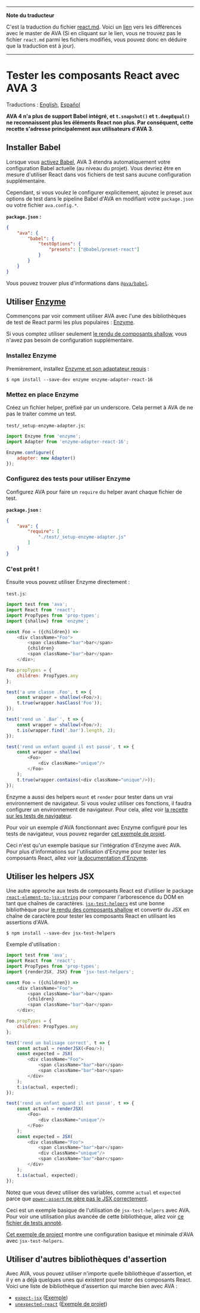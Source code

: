 ___
**Note du traducteur**

C'est la traduction du fichier [react.md](https://github.com/avajs/ava/blob/main/docs/recipes/react.md). Voici un [lien](https://github.com/avajs/ava/compare/b208d143ad852dc95aa8b44eed94ac1f404a25f4...main#diff-60cb6077059951c16eae00b64c2505290aebf57a66e29c37a23f03cc51b68581) vers les différences avec le master de AVA (Si en cliquant sur le lien, vous ne trouvez pas le fichier `react.md` parmi les fichiers modifiés, vous pouvez donc en déduire que la traduction est à jour).
___
# Tester les composants React avec AVA 3

Traductions : [English](https://github.com/avajs/ava/raw/main/docs/recipes/react.md), [Español](https://github.com/avajs/ava-docs/blob/main/es_ES/docs/recipes/react.md)

**AVA 4 n'a plus de support Babel intégré, et `t.snapshot()` et `t.deepEqual()` ne reconnaissent plus les éléments React non plus. Par conséquent, cette recette s'adresse principalement aux utilisateurs d'AVA 3**.

## Installer Babel

Lorsque vous [activez Babel](https://github.com/avajs/babel), AVA 3 étendra automatiquement votre configuration Babel actuelle (au niveau du projet). Vous devriez être en mesure d'utiliser React dans vos fichiers de test sans aucune configuration supplémentaire.

Cependant, si vous voulez le configurer explicitement, ajoutez le preset aux options de test dans le pipeline Babel d'AVA en modifiant votre `package.json` ou votre fichier `ava.config.*`.

**`package.json` :**

```json
{
	"ava": {
		"babel": {
			"testOptions": {
				"presets": ["@babel/preset-react"]
			}
		}
	}
}
```

Vous pouvez trouver plus d'informations dans [`@ava/babel`](https://github.com/avajs/babel).

## Utiliser [Enzyme](https://github.com/airbnb/enzyme)

Commençons par voir comment utiliser AVA avec l'une des bibliothèques de test de React parmi les plus populaires : [Enzyme](https://github.com/enzymejs/enzyme).

Si vous comptez utiliser seulement [le rendu de composants shallow](https://facebook.github.io/react/docs/test-utils.html#shallow-rendering), vous n'avez pas besoin de configuration supplémentaire.

### Installez Enzyme

Premièrement, installez [Enzyme et son adaptateur requis](https://github.com/enzymejs/enzyme#installation) :

```console
$ npm install --save-dev enzyme enzyme-adapter-react-16
```

### Mettez en place Enzyme

Créez un fichier helper, préfixé par un underscore. Cela permet à AVA de ne pas le traiter comme un test.

`test/_setup-enzyme-adapter.js`:

```js
import Enzyme from 'enzyme';
import Adapter from 'enzyme-adapter-react-16';

Enzyme.configure({
	adapter: new Adapter()
});
```

### Configurez des tests pour utiliser Enzyme

Configurez AVA pour faire un `require` du helper avant chaque fichier de test.

**`package.json` :**

```json
{
	"ava": {
		"require": [
			"./test/_setup-enzyme-adapter.js"
		]
	}
}
```

### C'est prêt !

Ensuite vous pouvez utiliser Enzyme directement :

`test.js`:

```js
import test from 'ava';
import React from 'react';
import PropTypes from 'prop-types';
import {shallow} from 'enzyme';

const Foo = ({children}) =>
	<div className="Foo">
		<span className="bar">bar</span>
		{children}
		<span className="bar">bar</span>
	</div>;

Foo.propTypes = {
	children: PropTypes.any
};

test('a une classe .Foo', t => {
	const wrapper = shallow(<Foo/>);
	t.true(wrapper.hasClass('Foo'));
});

test('rend un `.Bar`', t => {
	const wrapper = shallow(<Foo/>);
	t.is(wrapper.find('.bar').length, 2);
});

test('rend un enfant quand il est passé', t => {
	const wrapper = shallow(
		<Foo>
			<div className="unique"/>
		</Foo>
	);
	t.true(wrapper.contains(<div className="unique"/>));
});
```

Enzyme a aussi des helpers `mount` et `render` pour tester dans un vrai environnement de navigateur. Si vous voulez utiliser ces fonctions, il faudra configurer un environnement de navigateur. Pour cela, allez voir [la recette sur les tests de navigateur](/fr_FR/docs/recipes/browser-testing.md).

Pour voir un exemple d'AVA fonctionnant avec Enzyme configuré pour les tests de navigateur, vous pouvez regarder [cet exemple de projet](https://github.com/adriantoine/ava-enzyme-demo).

Ceci n'est qu'un exemple basique sur l'intégration d'Enzyme avec AVA. Pour plus d'informations sur l'utilisation d'Enzyme pour tester les composants React, allez voir [la documentation d'Enzyme](https://enzymejs.github.io/enzyme/).

## Utiliser les helpers JSX

Une autre approche aux tests de composants React est d'utiliser le package [`react-element-to-jsx-string`](https://github.com/algolia/react-element-to-jsx-string) pour comparer l'arborescence du DOM en tant que chaînes de caractères. [`jsx-test-helpers`](https://github.com/MoOx/jsx-test-helpers) est une bonne bibliothèque pour [le rendu des composants shallow](https://facebook.github.io/react/docs/test-utils.html#shallow-rendering) et convertir du JSX en chaîne de caractère pour tester les composants React en utilisant les assertions d'AVA.

```console
$ npm install --save-dev jsx-test-helpers
```

Exemple d'utilisation :

```js
import test from 'ava';
import React from 'react';
import PropTypes from 'prop-types';
import {renderJSX, JSX} from 'jsx-test-helpers';

const Foo = ({children}) =>
	<div className="Foo">
		<span className="bar">bar</span>
		{children}
		<span className="bar">bar</span>
	</div>;

Foo.propTypes = {
	children: PropTypes.any
};

test('rend un balisage correct', t => {
	const actual = renderJSX(<Foo/>);
	const expected = JSX(
		<div className="Foo">
			<span className="bar">bar</span>
			<span className="bar">bar</span>
		</div>
	);
	t.is(actual, expected);
});

test('rend un enfant quand il est passé', t => {
	const actual = renderJSX(
		<Foo>
			<div className="unique"/>
		</Foo>
	);
	const expected = JSX(
		<div className="Foo">
			<span className="bar">bar</span>
			<div className="unique"/>
			<span className="bar">bar</span>
		</div>
	);
	t.is(actual, expected);
});
```

Notez que vous devez utiliser des variables, comme `actual` et `expected` parce que [`power-assert` ne gère pas le JSX correctement](https://github.com/power-assert-js/power-assert/issues/34).

Ceci est un exemple basique de l'utilisation de `jsx-test-helpers` avec AVA. Pour voir une utilisation plus avancée de cette bibliothèque, allez voir [ce fichier de tests annoté](https://github.com/MoOx/jsx-test-helpers/blob/master/src/__tests__/index.js).

[Cet exemple de project](https://github.com/MoOx/jsx-test-helpers) montre une configuration basique et minimale d'AVA avec `jsx-test-helpers`.

## Utiliser d'autres bibliothèques d'assertion

Avec AVA, vous pouvez utiliser n'importe quelle bibliothèque d'assertion, et il y en a déjà quelques unes qui existent pour tester des composants React. Voici une liste de bibliothèque d'assertion qui marche bien avec AVA :

- [`expect-jsx`](https://github.com/algolia/expect-jsx) ([Exemple](https://github.com/avajs/ava/issues/186#issuecomment-161317068))
- [`unexpected-react`](https://github.com/bruderstein/unexpected-react) ([Exemple de projet](https://github.com/adriantoine/ava-unexpected-react-demo))
